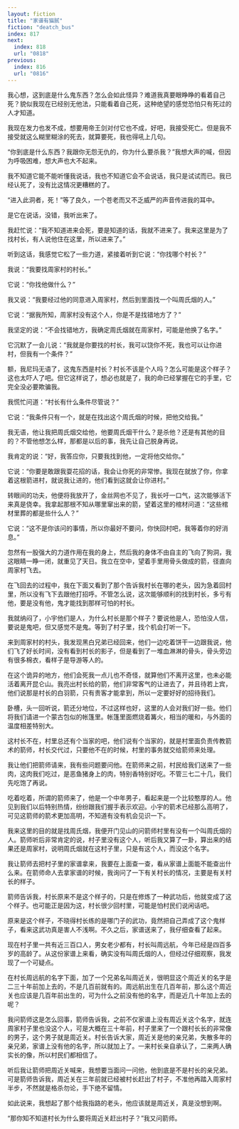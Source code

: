 ```yaml
---
layout: fiction
title: "家谱有猫腻"
fiction: "deatch_bus"
index: 817
next:
  index: 818
  url: "0818"
previous:
  index: 816
  url: "0816"
---
```

我心想，这到底是什么鬼东西？怎么会如此怪异？难道我真要眼睁睁的看着自己死？貌似我现在已经别无他法，只能看着自己死，这种绝望的感觉恐怕只有死过的人才知道。

我现在发力也发不成，想要用帝王剑对付它也不成，好吧，我接受死亡。但是我不接受就这么糊里糊涂的死去，就算要死，我也得吼上几句。

“你到底是什么东西？我跟你无怨无仇的，你为什么要杀我？”我想大声的喊，但因为呼吸困难，想大声也大不起来。

我不知道它能不能听懂我说话，我也不知道它会不会说话，我只是试试而已。我已经认死了，没有比这情况更糟糕的了。

“进入此洞者，死！”等了良久，一个苍老而又不乏威严的声音传进我的耳中。

是它在说话，没错，我听出来了。

我赶忙说：“我不知道进来会死，要是知道的话，我就不进来了。我来这里是为了找村长，有人说他住在这里，所以进来了。”

听到这话，我感觉它松了一些力道，紧接着听到它说：“你找哪个村长？”

我说：“我要找周家村的村长。”

它说：“你找他做什么？”

我又说：“我要经过他的同意进入周家村，然后到里面找一个叫周氏烟的人。”

它说：“据我所知，周家村没有这个人，你是不是找错地方了？”

我坚定的说：“不会找错地方，我确定周氏烟就在周家村，可能是他换了名字。”

它沉默了一会儿说：“我就是你要找的村长，我可以饶你不死，我也可以让你进村，但我有一个条件？”

额，我尼玛无语了，这鬼东西是村长？村长不该是个人吗？怎么可能是这个样子？这也太吓人了吧。但它这样说了，想必也就是了，我的命已经掌握在它的手里，它完全没必要欺骗我。

我慌忙问道：“村长有什么条件尽管说？”

它说：“我条件只有一个，就是在找出这个周氏烟的时候，把他交给我。”

我无语，他让我把周氏烟交给他，他要周氏烟干什么？是杀他？还是有其他的目的？不管他想怎么样，那都是以后的事，我先让自己脱身再说。

我肯定的说：“好，我答应你，只要我找到他，一定将他交给你。”

它说：“你要是敢跟我耍花招的话，我会让你死的非常惨。我现在就放了你，你拿着这根箭进村，就说我让进的，他们看到这就会让你进村。”

转眼间的功夫，他便将我放开了，金丝网也不见了，我长吁一口气，这次能够活下来真是侥幸。我拿起那根不知从哪里窜出来的箭，望着这里的棺材问道：“这些棺材里葬的都是些什么人？”

它说：“这不是你该问的事情，所以你最好不要问，你快回村吧，我等着你的好消息。”

忽然有一股强大的力道作用在我的身上，然后我的身体不由自主的飞向了狗洞，我这眼睛一睁一闭，就重见了天日。我立在空中，望着手里用骨头做成的箭，径直向周家村飞去。

在飞回去的过程中，我在下面又看到了那个告诉我村长在哪的老头，因为急着回村里，所以没有飞下去跟他打招呼。不管怎么说，这次能够顺利的找到村长，多亏有他，要是没有他，鬼才能找到那样可怕的村长。

我就纳闷了，小宇他们是人，为什么村长是那个样子？要说他是人，恐怕没人信，要说是鬼吧，但又感觉不是鬼。等到了村子里，找个机会打听一下。

来到周家村的村头，我发现黑白兄弟已经回来，他们一边吃着饼干一边跟我说，他们飞了好长时间，没有看到村长的影子，但是看到了一堆血淋淋的骨头，骨头旁边有很多棉衣，看样子是导游等人的。

在这个诡异的地方，他们会死我一点儿也不奇怪，就算他们不离开这里，也未必能活着离开昆仑山。我亮出村长给的箭，他们非常客气的让进去了，并且待若上宾，他们说那是村长的白羽箭，只有贵客才能拿到，所以一定要好好的招待我们。

卧槽，头一回听说，箭还分地位，不过这样也好，这里的人会对我们好一些。他们将我们请进一个蒙古包似的帐篷里。帐篷里面燃烧着篝火，相当的暖和，与外面的温度相差特别大。

这村长不在，村里总还有个当家的吧，他们说有个当家的，就是村里面负责传教箭术的箭师，村长交代过，只要他不在的时候，村里的事务就交给箭师来处理。

我让他们把箭师请来，我有些问题要问他。在箭师来之前，村民给我们送来了一些肉，这肉我们吃过，是恶鱼猪身上的肉，特别香特别好吃。不管三七二十几，我们先吃饱了再说。

吃着吃着，所谓的箭师来了，他是一个中年男子，看起来是一个比较憨厚的人。他见到我们以后特别热情，纷纷跟我们握手表示欢迎。小宇的箭术已经那么高明了，可见这箭师的箭术更加高明，不知道有没有机会见识一下。

我来这里的目的就是找周氏烟，我便开门见山的问箭师村里有没有一个叫周氏烟的人。箭师听后非常肯定的说，村子里没有这个人，听后我又算了一卦，算出来的结果还是周家村，说明周氏烟就在这村子里，只是有这个人，而没这个名字。

我让箭师去把村子里的家谱拿来，我要在上面查一查，看从家谱上面能不能查出什么来。在箭师命人去拿家谱的时候，我询问了一下有关村长的情况，主要是有关村长的样子。

箭师告诉我，村长原来不是这个样子的，只是在修炼了一种武功后，他就变成了这个样子。也可能正是因为这，村长很少回村里，可能是怕村民们说闲话吧。

原来是这个样子，不晓得村长练的是哪门子的武功，竟然把自己弄成了这个鬼样子，看来这武功真是害人不浅啊。不久之后，家谱送来了，我仔细查看了起来。

现在村子里一共有近三百口人，男女老少都有，村长叫周远航，今年已经是四百多岁的高龄了。从这份家谱上来看，确实没有叫周氏烟的人，但经过仔细观察，我发现了一个可疑点。

在村长周远航的名字下面，加了一个兄弟名叫周近关，很明显这个周近关的名字是二三十年前加上去的，不是几百前就有的。周远航出生在几百年前，那么这个周近关也应该是几百年前出生的，可为什么之前没有他的名字，而是近几十年加上去的呢？

我问箭师这是怎么回事，箭师告诉我，之前不仅家谱上没有周近关这个名字，就连周家村子里也没这个人，可是大概在三十年前，村子里来了一个跟村长长的非常像的男子，这个男子就是周近关。村长告诉大家，周近关是他的亲兄弟，失散多年的亲兄弟，家谱上没有他的名字，所以就加上了。一来村长亲自承认了，二来两人确实长的像，所以村民们都相信了。

听后我让箭师把周近关喊来，我想要当面问一问他，他到底是不是村长的亲兄弟。可是箭师告诉我，周近关在三年前就已经被村长赶出了村子，不准他再踏入周家村半步，不然就是格杀勿论，手下绝不留情。

如此说来，我想起了那个给我指路的老头，他应该就是周近关，真是没想到啊。

“那你知不知道村长为什么要将周近关赶出村子？”我又问箭师。